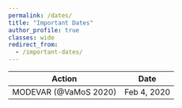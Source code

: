 ```yaml
---
permalink: /dates/
title: "Important Dates"
author_profile: true
classes: wide
redirect_from: 
  - /important-dates/
---
```



| Action                | Date          |
| --------------------- | ------------ |
| MODEVAR (@VaMoS 2020) | Feb  4, 2020 |
